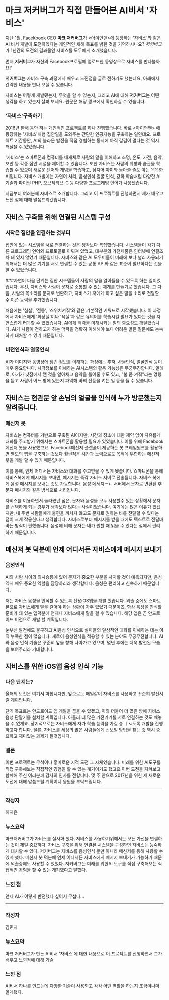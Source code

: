 # **마크 저커버그가** 직접 만들어본 AI비서 '자비스'

지난 1월, Facekbook CEO **마크 저커버그**가 <아이언맨>에 등장하는 '자비스'와 같은 AI 비서 개발에 도전하겠다는 개인적인 새해 목표를 밝힌 것을 기억하시나요?
*저커버그*가 1년간의 도전의 결과물인 자비스를 모두에게 소개했습니다.

먼저,**저커버그**가 자신의 Facebook프로필에 업로드한 동영상으로 자비스를 만나볼까요?

**저커버그**는 자비스 구축 과정에서 배우고 느낀점을 글로 전하기도 했는데요, 아래에서 간략한 내용을 만나 보실 수 있습니다.

자비스는 어떻게 개발됐는지, 무엇을 할 수 있는지, 그리고 AI에 대해 **저커버그**는 어떤 생각을 하고 있는지 살펴 보세요. 원문은 해당 링크에서 확인하실 수 있습니다.

### '자비스'구축하기
2016년 한해 동안 저는 개인적인 프로젝트를 하나 진행했습니다. 바로 <아이언맨> 에 등장하는  '자비스'처험 집안일을 도와주는 간단한 인공지능을 구축하는 일인데요.
프로젝트 기간동안, AI의 놀라운 발전을 직접 경험하는 동시에 아직 갈길이 멀다는 것 역시 깨달을 수 있었습니다.

'자비스'는 스마트폰과 컴퓨터를 매개체로 사람의 말을 이해하고 조명, 온도, 가전, 음악, 보안 등 각종 집안 시설을 제어할 수 있습니다. 또한 자비스는 사람의 취향과 습관을 학습할 수 있으며 새로운 단어와 개념을 학습하고, 심지어 아이와 놀아줄 줄도 아는 똑똑한 AI입니다. 자비스 개발에는 자연어 처리, 음성인식 얼굴 인식, 강화 학습처럼 다양한 AI기술과 파이썬 PHP, 오브젝티브-C 등 다양한 프로그래밍 언어가 사용됐습니다.

지금부터 여러분께 자비스르 소개합니다. 그리고 이 프로젝트를 진행하면서 제가 배우고 느낀 점에 대해 말씀드리겠습니다.

## 자비스 구축을 위해 연결된 시스템 구성

### 시작은 집안을 연결하는 것부터

집안에 있는 시스템을 서로 연결하는 것은 생각보다 복잡했습니다. 시스템들이 각기 다른 프로그래밍 언어와 프로토콜로 이뤄져 있었고, 대부분의 가전제품은 인터넷에 연결조차 돼 있지 않았기 때문입니다. 자비스와 같은 AI 도우미들이 미래에 보다 널리 사용되기 위해서는 더 많은 기기를 서로 연결할 수 있는 공통 API와 같은 표준이 필요하다는 것을 알 수 있었습니다.

###자연어 
다음 단계는 집안 시스템들이 사람의 말을 알아들을 수 있도록 하는 일이었습니다. 우선, 자비스와 사람이 문자로 소통할 수 있는 체계를 만들기로 했습니다. 그 다음, 사람의 목소리를 문자로 변환하고, 자비스가 저에게 하고 싶은 말을 소리로 전달할 수 이쓴 능력을 추가했습니다.

처음에는 '침실', '전등', '스위치켜줘'와 같은 기본적인 키워드로 시작했습니다. 이 과정에서 자비스에게 '화장실'이나 '욕실'과 같은 유의어를 학습시킬 필요가 있다는 것을 자연스럽게 터득할 수 있었습니다. AI에게 맥락을 이해시키는 일의 중요성도 깨달았습니다. AI가 사람이 전하고자 하는 맥락을 정확히 이해해야 보다 어려운 열린 질문에도 능숙하게 대처할 수 있기 때문입니다.

### 비전인식과 얼굴인식
AI가 이미지와 동영상에 담긴 정보를 이해하는 과정에는 추저, 사물인식, 얼굴인식 등이 매우 중요합니다. 시각정보를 이해하는 AI시스템의 활용 가능성은 무궁무진합니다. 일례로, 아기가 낮잠에서 깬 것을 알아채고 음악을 틀어줄 수도 있고, "불 좀 켜줘"라는 명령을 듣고 사람이 어느 방에 있는지 파악해 바의 전등을 켜는 일 등을 들 수 있습니다. 

## 자비스는 현관문 앞 손님의 얼굴을 인식해 누가 방문했는지 알려줍니다.

### 메신저 봇
자비스는 컴퓨터를 기반으로 구축된 AI이지만, 시간과 장소에 대한 제약 없이 자유롭게 대화를 주고받기 위해서는 스마트폰을 활용할 필요가 있었습니다. 이를 위해 Facebook 메신저 봇을 사용했고요. Facebook메신저 플랫폼이 제공하는 봇 프레임원크를 활용하면 별도의 앱을 구축하는 것보다 훨씬적은 시간과 노력으로도 목적에 부합하는 메신저 봇을 개발 할 수 있기 때문입니다. 

이를 통해, 언제 어디서든 자비스와 대화를 주고받을 수 있게 됐습니다. 스마트폰을 통해 자비스복에게 메시지를 보내면, 메시지는 즉각 자비스 서버로 전송됩니다. 자비스 복에게 음성 메시지를 보내는 것도 가능합니다. 음성 메세지ㅡㄴ 서버에서 문자로 변환된 후 문자 메시지와 같은 방식으로 처리됩니다. 

자비스를 이용하면서 놀라웠던 점은, 문자와 음성을 모두 사용할수 있는 상황에서 문자를 선택하게 되는 경우가 생각보다 많다는 사실이었습니다. 여기에는 많은 이유가 있겠지만, 내 주변 사람들에게 불편을 끼치지 않고도 문자로 원하는 바를 전달할 수 있다는 점이 크게 작용한다고 생각합니다. 자비스로부터 메시지를 받을 때에도 텍스트로 전달바바든 방식이 편했습니다. 음성에 비해 문자는 내가 원할 때 읽을 수 있다는 점에서 편리하기 때문입니다. 

## 메신저 봇 덕분에 언제 어디서든 자비스에게 메시지 보내기

### 음성인식
AI와 사람 사이의 의사송통에 있어 문자가 중요한 부분을 차지할 것이 예측되지만, 음성 역시 매우 중요한 역할을 담당하리라 생각합니다. 음성은 편리하고 신속하기 때문입니다.

저는 자비스 음성을 인식할 수 있도록 전용iOS앱을 개발 했습니다. 외출 중에도 스마트폰으로 자비스에게 말을 걸어야 하는 상황이 자주 있었기 때문이죠. 항상 음성을 인식할 준비가 돼 있는 앱덕분에 언제나 자비스에게 말을 걸 수 있습니다. 해당 앱은 곧 안드로이드 버전으로 개발 할 계획입니다.

눈부신 발전에도 불구하고 AI음성 인식으로 살마들의 일상적인 대화를 이해하는 데는 아직 부족한 점이 많습니다. 새로이 음성인식을 적용할 수 있는 분야도 무궁무진합니다. AI와 음성 인식 기술은 꾸준히 앞을 향해 나아가고 있으며, 몇년 후에는 더욱 발전된 모습을 보여주리라 기대합니다. 

## 자비스를 위한 iOS앱 음성 인식 기능

### 다음 단계는?
올해의 도전은 여기서 마칩니다만, 앞으로도 매일같이 자비스를 사용하고 꾸준히 발전시킬 계획입니다.

단기 목표로는 안드로이드 앱 개발을 꼽을 수 있겠고, 이와 더불어 더 많은 방에 자비스 음성 단말기를 설치할 계획입니다. 아울러 더 많은 가전기기를 서로 연결하는 것도 빼놓을 수 없계죠. 장기적으로는 자비스에게 자가 학습 능력을 가질 숭 ㅣㅆ도록 개발을 진행하고자 합니다. 물론, 자비스를 세상의 많은 사람들에게 선보일 방법을 찾는 것 역시 중요하고 재미있는 과제가 될것입니다.

### 결론 
이번 프로젝트는 무척이나 흥미로운 지적 도전 그 자체였습니다. 미래를 위한 AI도구를 직접 구축해보는 직접적인 경험을 할 수 있는 계기이기도 했고요 
이번 도전을 지켜보고 함께해 주신 여러분께 감사의 인사를 전합니다. 몇 주 안으로 2017년을 위한 제 새로운 도전에 대해 말씀드릴 계획이니 응원을 부탁드립니다. 

---
### 작성자
허지은

### 뉴스요약
마크저커버그가 자비스를 실사화 했다. 저비스를 사용하기위해서는 모든 가전을 연결하는 것이 제일 중요하다. 자비스 구축을 위해 연결된 시스템을 구성하면 자비스는 능숙하게 대처할 수 있다. 저커버그는 자비스를 음성인식 뿐만 아니라 메신저를 통해 사용할 수 있게 했다. 메신저 봇 덕분에 언제 어디서든 자비스에게 메시지 보내기가 가능하기 때문에 외출중에도 사용할 수 있었다. 저커버그는 미래를 위한AI 도구를 직접 구축해보는 직접적인 경험을 할 수 있는 계기였다고 말했다. 

### 느낀 점
언제 AI가 이렇게 반전했나 싶어서 무섭다...

---
### 작성자
김민지

### 뉴스요약
마크 저커버그가 만든 AI비서 '자비스'에 대한 내용으로 이 프로젝트를 진행하면서 그가 배우고 느낀점에 대해 기술

### 느낀 점
AI비서 하나를 만드는데 다양한 기술이 사용되고 각각 어떤 역할을 하는지 조금이나마 알게됐다.

